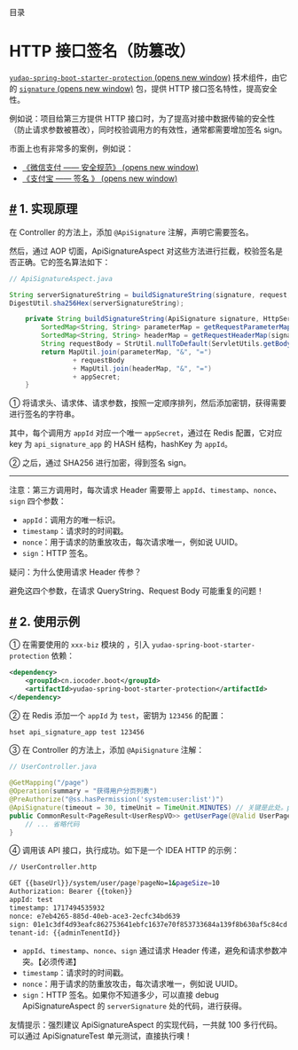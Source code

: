目录

# HTTP 接口签名（防篡改）

[`yudao-spring-boot-starter-protection` (opens new window)](https://github.com/YunaiV/ruoyi-vue-pro/blob/master/yudao-framework/yudao-spring-boot-starter-protection/) 技术组件，由它的 [`signature` (opens new window)](https://github.com/YunaiV/ruoyi-vue-pro/blob/master/yudao-framework/yudao-spring-boot-starter-protection/src/main/java/cn/iocoder/yudao/framework/signature/) 包，提供 HTTP 接口签名特性，提高安全性。

例如说：项目给第三方提供 HTTP 接口时，为了提高对接中数据传输的安全性（防止请求参数被篡改），同时校验调用方的有效性，通常都需要增加签名 sign。

市面上也有非常多的案例，例如说：

*   [《微信支付 —— 安全规范》 (opens new window)](https://pay.weixin.qq.com/wiki/doc/api/jsapi.php?chapter=4_3)
*   [《支付宝 —— 签名 》 (opens new window)](https://opendocs.alipay.com/common/02khjm)

## [#](#_1-实现原理) 1. 实现原理

在 Controller 的方法上，添加 `@ApiSignature` 注解，声明它需要签名。

然后，通过 AOP 切面，ApiSignatureAspect 对这些方法进行拦截，校验签名是否正确。它的签名算法如下：

```java
// ApiSignatureAspect.java

String serverSignatureString = buildSignatureString(signature, request, appSecret)
DigestUtil.sha256Hex(serverSignatureString);

    private String buildSignatureString(ApiSignature signature, HttpServletRequest request, String appSecret) {
        SortedMap<String, String> parameterMap = getRequestParameterMap(request); // 请求头
        SortedMap<String, String> headerMap = getRequestHeaderMap(signature, request); // 请求参数
        String requestBody = StrUtil.nullToDefault(ServletUtils.getBody(request), ""); // 请求体
        return MapUtil.join(parameterMap, "&", "=")
                + requestBody
                + MapUtil.join(headerMap, "&", "=")
                + appSecret;
    }

```

① 将请求头、请求体、请求参数，按照一定顺序排列，然后添加密钥，获得需要进行签名的字符串。

其中，每个调用方 `appId` 对应一个唯一 `appSecret`，通过在 Redis 配置，它对应 key 为 `api_signature_app` 的 HASH 结构，hashKey 为 `appId`。

② 之后，通过 SHA256 进行加密，得到签名 sign。

* * *

注意：第三方调用时，每次请求 Header 需要带上 `appId`、`timestamp`、`nonce`、`sign` 四个参数：

*   `appId`：调用方的唯一标识。
*   `timestamp`：请求时的时间戳。
*   `nonce`：用于请求的防重放攻击，每次请求唯一，例如说 UUID。
*   `sign`：HTTP 签名。

疑问：为什么使用请求 Header 传参？

避免这四个参数，在请求 QueryString、Request Body 可能重复的问题！

## [#](#_2-使用示例) 2. 使用示例

① 在需要使用的 `xxx-biz` 模块的 ，引入 `yudao-spring-boot-starter-protection` 依赖：

```xml
<dependency>
    <groupId>cn.iocoder.boot</groupId>
    <artifactId>yudao-spring-boot-starter-protection</artifactId>
</dependency>

```

② 在 Redis 添加一个 `appId` 为 `test`，密钥为 `123456` 的配置：

```bash
hset api_signature_app test 123456

```

③ 在 Controller 的方法上，添加 `@ApiSignature` 注解：

```java
// UserController.java

@GetMapping("/page")
@Operation(summary = "获得用户分页列表")
@PreAuthorize("@ss.hasPermission('system:user:list')")
@ApiSignature(timeout = 30, timeUnit = TimeUnit.MINUTES) // 关键是此处。ps：设置为 30 分钟，只是为了测试方便，不是必须！
public CommonResult<PageResult<UserRespVO>> getUserPage(@Valid UserPageReqVO pageReqVO) {
    // ... 省略代码
}

```

④ 调用该 API 接口，执行成功。如下是一个 IDEA HTTP 的示例：

```bash
// UserController.http

GET {{baseUrl}}/system/user/page?pageNo=1&pageSize=10
Authorization: Bearer {{token}}
appId: test
timestamp: 1717494535932
nonce: e7eb4265-885d-40eb-ace3-2ecfc34bd639
sign: 01e1c3df4d93eafc862753641ebfc1637e70f853733684a139f8b630af5c84cd
tenant-id: {{adminTenentId}}

```

*   `appId`、`timestamp`、`nonce`、`sign` 通过请求 Header 传递，避免和请求参数冲突。【必须传递】
*   `timestamp`：请求时的时间戳。
*   `nonce`：用于请求的防重放攻击，每次请求唯一，例如说 UUID。
*   `sign`：HTTP 签名。如果你不知道多少，可以直接 debug ApiSignatureAspect 的 `serverSignature` 处的代码，进行获得。

友情提示：强烈建议 ApiSignatureAspect 的实现代码，一共就 100 多行代码。可以通过 ApiSignatureTest 单元测试，直接执行噢！